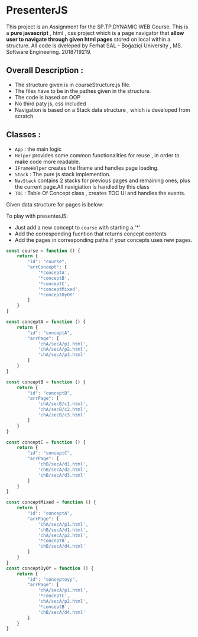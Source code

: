 # PresenterJS

This project is an Assignment for the SP.TP.DYNAMIC WEB Course. 
This is a **pure javascript** , html , css project which is a page navigator that **allow user to navigate through given html pages** stored on local within a structure.
All code is dveleped by Ferhat SAL - Boğaziçi University , MS. Software Engineering. 2018719219.

## Overall Description : 

- The structure given is in courseStructure.js file. 
- The files have to be in the pathes given in the structure. 
- The code is based on OOP
- No third paty js, css included
- Navigation is based on a Stack data structure , which is developed from scratch.


## Classes : 

- `App` :  the main logic 
- `Helper` provides some common functionalities for reuse , in order to make code more readable.
- `IFrameHelper` creates the Iframe and handles page loading.
- `Stack` : The pure js stack implemention.
- `NavStack` contains 2 stacks for previous pages and remaining ones, plus the current page.All navigiation is handled by this class
- `TOC` :  Table Of Concept class , creates TOC UI and handles the events.


Given data structure for pages is below:

To play with presenterJS: 
- Just add a new concept to `course` with starting a '*'
- Add the corresponding fucntion that returns concept contents
- Add the pages in  corresponding paths if your concepts uses new pages. 
 
 

```js
const course = function () {
    return {
        "id": "course",
        "arrConcept": [
            '*conceptA',
            '*conceptB',
            '*conceptC',
            '*conceptMixed',
            '*conceptOyOY'
        ]
    }
}

const conceptA = function () {
    return {
        "id": "conceptA",
        "arrPage": [
            'chA/secA/p1.html',
            'chA/secA/p2.html',
            'chA/secA/p3.html'
        ]
    }
}

const conceptB = function () {
    return {
        "id": "conceptB",
        "arrPage": [
            'chA/secB/c1.html',
            'chA/secB/c2.html',
            'chA/secB/c3.html'
        ]
    }
}

const conceptC = function () {
    return {
        "id": "conceptC",
        "arrPage": [
            'chB/secA/d1.html',
            'chB/secA/d2.html',
            'chB/secA/d3.html'
        ]
    }
}

const conceptMixed = function () {
    return {
        "id": "conceptA",
        "arrPage": [
            'chA/secA/p1.html',
            'chB/secA/d1.html',
            'chA/secA/p2.html',
            '*conceptB',
            'chB/secA/d4.html'
        ]
    }
}
const conceptOyOY = function () {
    return {
        "id": "conceptoyy",
        "arrPage": [
            'chA/secA/p1.html',
            '*conceptC',
            'chA/secA/p2.html',
            '*conceptB',
            'chB/secA/d4.html'
        ]
    }
}


```

